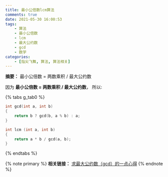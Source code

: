 ```yaml
---
title: 最小公倍数lcm算法
comments: true
date: 2021-05-30 16:00:53
tags:
    - 算法
    - 最小公倍数
    - lcm
    - 最大公约数
    - gcd
    - 数学
categories:
    - [指尖飞舞, 算法, 算法相关]
---
```

__摘要：__
最小公倍数 = 两数乘积 / 最大公约数
<!-- more -->

因为 __最小公倍数 = 两数乘积 / 最大公约数__，
所以:

{% tabs g_tab0 %}
<!-- tab C++ -->
```c++
int gcd(int a, int b)
{
    return b ? gcd(b, a % b) : a;
}

int lcm (int a, int b)
{
    return a * b / gcd(a, b);
}
```
<!-- endtab -->
{% endtabs %}

{% note primary %}
__相关链接：__ [求最大公约数（gcd）的一点心得](https://eetoa.github.io/2020/03/27/求最大公约数（gcd）的一点心得)
{% endnote %}